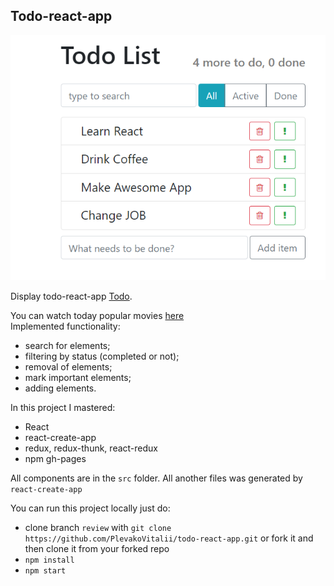 ## Todo-react-app

![](https://github.com/PlevakoVitalii/todo-react-app/blob/master/readme-image.bmp)

Display todo-react-app [Todo](https://www.themoviedb.org).

You can watch today popular movies [here](https://plevakovitalii.github.io/todo-react-app/todo-react/)  
 Implemented functionality:

- search for elements;
- filtering by status (completed or not);
- removal of elements;
- mark important elements;
- adding elements.

In this project I mastered:

- React
- react-create-app
- redux, redux-thunk, react-redux
- npm gh-pages

All components are in the `src` folder. All another files was generated by `react-create-app`

You can run this project locally just do:

- clone branch `review` with `git clone https://github.com/PlevakoVitalii/todo-react-app.git` or fork it and then clone it from your forked repo
- `npm install`
- `npm start`
